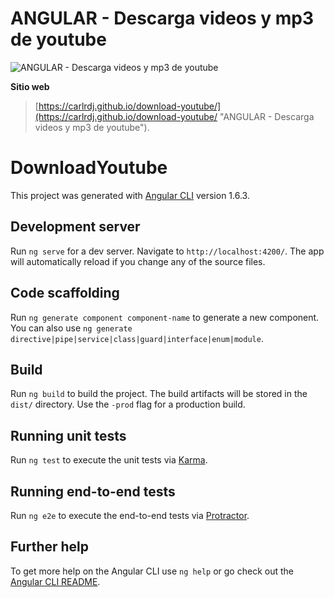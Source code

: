 # ANGULAR - Descarga videos y mp3 de youtube

![ANGULAR - Descarga videos y mp3 de youtube](https://cdn-images-1.medium.com/fit/c/120/120/1*nbJ41jD1-r2Oe6FsLjKaOg.png "ANGULAR - Descarga videos y mp3 de youtube")

**Sitio web**

> [https://carlrdj.github.io/download-youtube/](https://carlrdj.github.io/download-youtube/ "ANGULAR - Descarga videos y mp3 de youtube").

# DownloadYoutube

This project was generated with [Angular CLI](https://github.com/angular/angular-cli) version 1.6.3.

## Development server

Run `ng serve` for a dev server. Navigate to `http://localhost:4200/`. The app will automatically reload if you change any of the source files.

## Code scaffolding

Run `ng generate component component-name` to generate a new component. You can also use `ng generate directive|pipe|service|class|guard|interface|enum|module`.

## Build

Run `ng build` to build the project. The build artifacts will be stored in the `dist/` directory. Use the `-prod` flag for a production build.

## Running unit tests

Run `ng test` to execute the unit tests via [Karma](https://karma-runner.github.io).

## Running end-to-end tests

Run `ng e2e` to execute the end-to-end tests via [Protractor](http://www.protractortest.org/).

## Further help

To get more help on the Angular CLI use `ng help` or go check out the [Angular CLI README](https://github.com/angular/angular-cli/blob/master/README.md).
